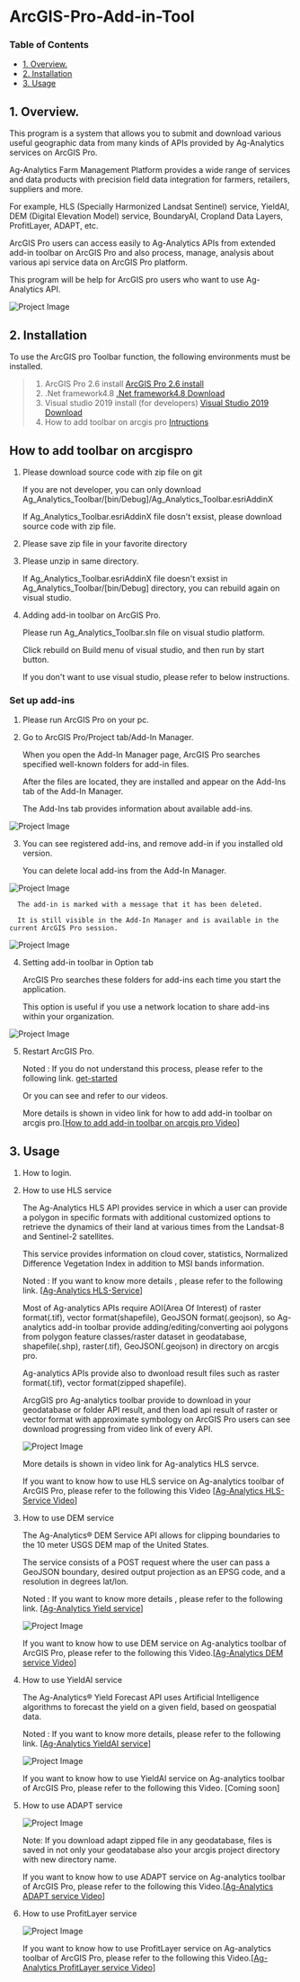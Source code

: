 # ArcGIS-Pro-Add-in-Tool



### Table of Contents

- [1. Overview.](#1.-Overview.)
- [2. Installation](#2.-Installation.)
- [3. Usage](#3.-Usage)


## 1. Overview.

This program is a system that allows you to submit and download various useful geographic data from many kinds of APIs provided by Ag-Analytics services on ArcGIS Pro.

Ag-Analytics Farm Management Platform provides a wide range of services and data products with precision field data integration for farmers, retailers, suppliers and more.

For example, HLS (Specially Harmonized Landsat Sentinel) service, YieldAI, DEM (Digital Elevation Model) service, BoundaryAI, Cropland Data Layers, ProfitLayer, ADAPT, etc.

ArcGIS Pro users can access easily to Ag-Analytics APIs from extended add-in toolbar on ArcGIS Pro and also process, manage, analysis about various api service data on ArcGIS Pro platform.

This program will be help for ArcGIS pro users who want to use Ag-Analytics API.

![Project Image](/images/Generalworkflow.png)

## 2. Installation

To use the ArcGIS pro Toolbar function, the following environments must be installed.
> 1) ArcGIS Pro 2.6 install
[ArcGIS Pro 2.6 install](https://pro.arcgis.com/en/pro-app/get-started/install-and-sign-in-to-arcgis-pro.htm)
> 2) .Net framework4.8 
[.Net framework4.8 Download](https://dotnet.microsoft.com/download/)
> 3) Visual studio 2019 install (for developers)
[Visual Studio 2019 Download](https://visualstudio.microsoft.com/downloads/)
> 4) How to add toolbar on arcgis pro
[Intructions](https://awesomeopensource.com/project/Esri/arcgis-pro-sdk-community-samples/) 


## How to add toolbar on arcgispro

   1) Please download source code with zip file on git

      If you are not developer, you can only download Ag_Analytics_Toolbar/[bin/Debug]/Ag_Analytics_Toolbar.esriAddinX

      If Ag_Analytics_Toolbar.esriAddinX file dosn't exsist, please download source code with zip file.

   2) Please save zip file in your favorite directory

   3) Please unzip in same directory.

      If Ag_Analytics_Toolbar.esriAddinX file doesn't exsist in Ag_Analytics_Toolbar/[bin/Debug] directory, you can rebuild again on visual studio.

   4) Adding add-in toolbar on ArcGIS Pro.

      Please run Ag_Analytics_Toolbar.sln file on visual studio platform.

      Click rebuild on Build menu of visual studio, and then run by start button.

      If you don't want to use visual studio, please refer to below instructions.

### Set up add-ins

   1) Please run ArcGIS Pro on your pc.

   2) Go to ArcGIS Pro/Project tab/Add-In Manager.

      When you open the Add-In Manager page, ArcGIS Pro searches specified well-known folders for add-in files.
   
      After the files are located, they are installed and appear on the Add-Ins tab of the Add-In Manager.
   
      The Add-Ins tab provides information about available add-ins.


   ![Project Image](images/add-ins.png)

   3) You can see registered add-ins, and remove add-in if you installed old version.

      You can delete local add-ins from the Add-In Manager.
    

   ![Project Image](images/del-addin.png) 

      The add-in is marked with a message that it has been deleted. 
      
      It is still visible in the Add-In Manager and is available in the current ArcGIS Pro session.
    
   ![Project Image](images/del-msg.png)
   
   4) Setting add-in toolbar  in Option tab
      
      ArcGIS Pro searches these folders for add-ins each time you start the application. 
      
      This option is useful if you use a network location to share add-ins within your organization.

   ![Project Image](images/option.png)
      

   5) Restart ArcGIS Pro.

         Noted : If you do not understand this process, please refer to the following link.
   [get-started](https://pro.arcgis.com/en/pro-app/get-started/manage-add-ins.htm)

         Or you can see and refer to our videos.
   
      More details is shown in video link for how to add add-in toolbar on arcgis pro.[[How to add add-in toolbar on arcgis pro Video](https://www.dropbox.com/s/gvrqmmw56vq0up1/how%20to%20add%20add-in%20toolbar%20on%20arcgis%20pro.mp4?dl=0)]

## 3. Usage

   1) How to login.

   2) How to use HLS service

      The Ag-Analytics HLS API provides service in which a user can provide a polygon in specific formats with additional customized options to retrieve the dynamics of their land at various times from the Landsat-8 and Sentinel-2 satellites. 
      
      This service provides information on cloud cover, statistics, Normalized Difference Vegetation Index in addition to MSI bands information.
      
      Noted : If you want to know more details , please refer to the following link. [[Ag-Analytics HLS-Service](https://ag-analytics.portal.azure-api.net/docs/services/harmonized-landsat-sentinel-service/operations/hls-service)]
   
      Most of Ag-analytics APIs require AOI(Area Of Interest) of raster format(.tif), vector format(shapefile), GeoJSON format(.geojson), so Ag-analytics add-in toolbar provide adding/editing/converting aoi polygons from polygon feature classes/raster dataset in geodatabase, shapefile(.shp), raster(.tif), GeoJSON(.geojson) in directory  on arcgis pro.

      Ag-analytics APIs provide also to dwonload result files such as raster format(.tif), vector format(zipped shapefile).

      ArcgGIS pro Ag-analytics toolbar provide to download in your geodatabase or folder API result, and then load api result of raster or vector format with approximate symbology on ArcGIS Pro users can see download progressing from video link of every API.

      ![Project Image](images/HLS-Service.png)

      More details is shown in video link for Ag-analytics HLS servce.

      If you want to know how to use HLS service on Ag-analytics toolbar of ArcGIS Pro, please refer to the following this Video [[Ag-Analytics HLS-Service Video](https://www.dropbox.com/s/skmu2k7kpf9snq0/HLS%20service%20.mp4?dl=0)]
      
   3) How to use DEM service

      The Ag-Analytics® DEM Service API allows for clipping boundaries to the 10 meter USGS DEM map of the United States. 
      
      The service consists of a POST request where the user can pass a GeoJSON boundary, desired output projection as an EPSG code, and a resolution in degrees lat/lon.

      Noted : If you want to know more details , please refer to the following link. [[Ag-Analytics Yield service](https://ag-analytics.portal.azure-api.net/docs/services/dem-service/operations/dem-service)]

      ![Project Image](images/DEM-service.png)
          
      If you want to know how to use DEM service on Ag-analytics toolbar of ArcGIS Pro, please refer to the following this Video.[[Ag-Analytics DEM service Video](https://www.dropbox.com/s/tkl3iw2y95ghacy/DEM%20Service.mp4?dl=0)]

   4) How to use YieldAI service

      The Ag-Analytics® Yield Forecast API uses Artificial Intelligence algorithms to forecast the yield on a given field, based on geospatial data.

      Noted : If you want to know more details, please refer to the following link. [[Ag-Analytics YieldAI service](https://ag-analytics.portal.azure-api.net/docs/services/dem-service/operations/dem-service)]

      ![Project Image](images/YieldAI-service.png)

      If you want to know how to use YieldAI service on Ag-analytics toolbar of ArcGIS Pro, please refer to the following this Video. [Coming soon]
   

   5) How to use ADAPT service 

      ![Project Image](images/ADAPT.png)
      
      Note: If you download adapt zipped file in any geodatabase, files is saved in not only your geodatabase also your arcgis project directory with new directory name.

      If you want to know how to use ADAPT service on Ag-analytics toolbar of ArcGIS Pro, please refer to the following this Video.[[Ag-Analytics ADAPT service Video](https://www.dropbox.com/s/2250wjdkpa4o1o5/ADAPT%20Service.mp4?dl=0)]

   6) How to use ProfitLayer service 

      ![Project Image](images/ProfitLayer.png)

      If you want to know how to use ProfitLayer service on Ag-analytics toolbar of ArcGIS Pro, please refer to the following this Video.[[Ag-Analytics ProfitLayer service Video](https://www.dropbox.com/s/y63hm210qzy7jvb/ProfitLayer%20Service.mp4?dl=0)]
    







